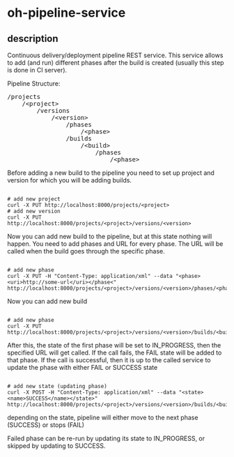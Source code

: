 oh-pipeline-service
===================

description
-----------

Continuous delivery/deployment pipeline REST service.
This service allows to add (and run) different phases after the build 
is created (usually this step is done in CI server).

Pipeline Structure:
<pre>
/projects
    /&lt;project&gt;
        /versions
            /&lt;version&gt;
                /phases
                    /&lt;phase&gt;
                /builds
                    /&lt;build&gt;
                        /phases
                            /&lt;phase&gt;
</pre>

Before adding a new build to the pipeline you need to set up project and
version for which you will be adding builds.
<pre><code>
# add new project
curl -X PUT http://localhost:8000/projects/&lt;project&gt;
# add new version
curl -X PUT http://localhost:8000/projects/&lt;project&gt;/versions/&lt;version&gt;
</code></pre>

Now you can add new build to the pipeline, but at this state nothing will 
happen. You need to add phases and URL for every phase. The URL will be 
called when the build goes through the specific phase.

<pre><code>
# add new phase
curl -X PUT -H "Content-Type: application/xml" --data "&lt;phase&gt;&lt;uri&gt;http://some-url&lt;/uri&gt;&lt;/phase&lt;" http://localhost:8000/projects/&lt;project&gt;/versions/&lt;version&gt;/phases/&lt;phase&gt;
</code></pre>

Now you can add new build
<pre><code>
# add new phase
curl -X PUT http://localhost:8000/projects/&lt;project&gt;/versions/&lt;version&gt;/builds/&lt;build&gt;
</code></pre>

After this, the state of the first phase will be set to IN_PROGRESS, then the
specified URL will get called. If the call fails, the FAIL state will be 
added to that phase. If the call is successful, then it is up to the called
service to update the phase with either FAIL or SUCCESS state

<pre><code>
# add new state (updating phase)
curl -X POST -H "Content-Type: application/xml" --data "&lt;state&gt;&lt;name&gt;SUCCESS&lt;/name&gt;&lt;/state&gt;" http://localhost:8000/projects/&lt;project&gt;/versions/&lt;version&gt;/builds/&lt;build&gt;/phases/&lt;phase&gt;
</code></pre>

depending on the state, pipeline will either move to the next phase (SUCCESS)
or stops (FAIL)

Failed phase can be re-run by updating its state to IN_PROGRESS, or skipped
by updating to SUCCESS.

